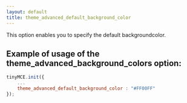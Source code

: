 ```yaml
---
layout: default
title: theme_advanced_default_background_color
---
```


This option enables you to specify the default backgroundcolor.

## Example of usage of the theme_advanced_background_colors option:

```js
tinyMCE.init({
	...
	theme_advanced_default_background_color : "#FF00FF"
});
```
